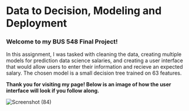 # Data to Decision, Modeling and Deployment
### Welcome to my BUS 548 Final Project!

In this assignment, I was tasked with cleaning the data, creating multiple models for prediction data science salaries, and creating a user interface that would allow users to enter their information and recieve an expected salary. The chosen model is a small decision tree trained on 63 features.

**Thank you for visiting my page! Below is an image of how the user interface will look if you follow along.** 


![Screenshot (84)](https://github.com/user-attachments/assets/ef44ee0c-04e1-48a9-b70b-6760ad33d15c)

